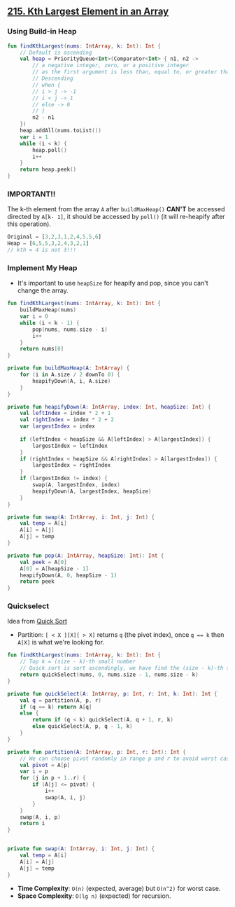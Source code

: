 ## [215. Kth Largest Element in an Array](https://leetcode.com/problems/kth-largest-element-in-an-array/)

### Using Build-in Heap
```kotlin
fun findKthLargest(nums: IntArray, k: Int): Int {
    // Default is ascending
    val heap = PriorityQueue<Int>(Comparator<Int> { n1, n2 ->
        // a negative integer, zero, or a positive integer 
        // as the first argument is less than, equal to, or greater than the second.
        // Descending
        // when {
        // i > j -> -1
        // i < j -> 1
        // else -> 0
        // }
        n2 - n1
    })
    heap.addAll(nums.toList())
    var i = 1
    while (i < k) {
        heap.poll()
        i++
    }
    return heap.peek()
}
```

### IMPORTANT!!
The k-th element from the array `A` after `buildMaxHeap()` **CAN'T** be accessed directed by `A[k- 1]`, it should be accessed by `poll()` (it will re-heapify after this operation).

```js
Original = [3,2,3,1,2,4,5,5,6]
Heap = [6,5,5,3,2,4,3,2,1]
// kth = 4 is not 3!!!
```

### Implement My Heap
* It's important to use `heapSize` for heapify and pop, since you can't change the array.

```kotlin
fun findKthLargest(nums: IntArray, k: Int): Int {
    buildMaxHeap(nums)
    var i = 0
    while (i < k - 1) {
        pop(nums, nums.size - i)
        i++
    }
    return nums[0]
}

private fun buildMaxHeap(A: IntArray) {
    for (i in A.size / 2 downTo 0) {
        heapifyDown(A, i, A.size) 
    }
}

private fun heapifyDown(A: IntArray, index: Int, heapSize: Int) {
    val leftIndex = index * 2 + 1
    val rightIndex = index * 2 + 2
    var largestIndex = index
    
    if (leftIndex < heapSize && A[leftIndex] > A[largestIndex]) {
        largestIndex = leftIndex
    }
    if (rightIndex < heapSize && A[rightIndex] > A[largestIndex]) {
        largestIndex = rightIndex
    }
    if (largestIndex != index) {
        swap(A, largestIndex, index)
        heapifyDown(A, largestIndex, heapSize)
    }
}

private fun swap(A: IntArray, i: Int, j: Int) {
    val temp = A[i]
    A[i] = A[j]
    A[j] = temp
}

private fun pop(A: IntArray, heapSize: Int): Int {
    val peek = A[0]
    A[0] = A[heapSize - 1]
    heapifyDown(A, 0, heapSize - 1)
    return peek
}
```

### Quickselect
Idea from [Quick Sort](../topics/sorting.md#quick-sort)

* Partition: `[ < X ][X][ > X]` returns `q` (the pivot index), once `q == k` then `A[X]` is what we're looking for.

```kotlin
fun findKthLargest(nums: IntArray, k: Int): Int {
    // Top k = (size - k)-th small number
    // Quick sort is sort ascendingly, we have find the (size - k)-th small number!!
    return quickSelect(nums, 0, nums.size - 1, nums.size - k)
}

private fun quickSelect(A: IntArray, p: Int, r: Int, k: Int): Int {
    val q = partition(A, p, r)
    if (q == k) return A[q]
    else {
        return if (q < k) quickSelect(A, q + 1, r, k)
        else quickSelect(A, p, q - 1, k)
    }
}

private fun partition(A: IntArray, p: Int, r: Int): Int {
    // We can choose pivot randomly in range p and r to avoid worst case
    val pivot = A[p]
    var i = p
    for (j in p + 1..r) {
        if (A[j] <= pivot) {
            i++
            swap(A, i, j)
        }
    }
    swap(A, i, p)
    return i
}


private fun swap(A: IntArray, i: Int, j: Int) {
    val temp = A[i]
    A[i] = A[j]
    A[j] = temp
}
```

* **Time Complexity**: `O(n)` (expected, average) but `O(n^2)` for worst case.
* **Space Complexity**: `O(lg n)` (expected) for recursion.
